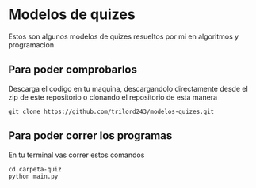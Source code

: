 # Modelos de quizes

Estos son algunos modelos de quizes resueltos por mi en algoritmos y programacion

## Para poder comprobarlos

Descarga el codigo en tu maquina, descargandolo directamente desde el zip de este repositorio o clonando el repositorio de esta manera

```
git clone https://github.com/trilord243/modelos-quizes.git
```

## Para poder correr los programas

En tu terminal vas correr estos comandos

```
cd carpeta-quiz
python main.py
```
